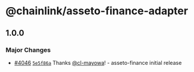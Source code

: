 # @chainlink/asseto-finance-adapter

## 1.0.0

### Major Changes

- [#4046](https://github.com/smartcontractkit/external-adapters-js/pull/4046) [`5e5f86a`](https://github.com/smartcontractkit/external-adapters-js/commit/5e5f86a1ba6459dd4e5ce6a0b5cb63f9b838ba31) Thanks [@cl-mayowa](https://github.com/cl-mayowa)! - asseto-finance initial release
